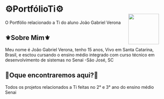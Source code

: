 
# ⚙️PortfólioTi⚙️
O Portfólio relacionado a Ti do aluno João Gabriel Verona
<img align="right" width="100px" style="margin-top:-20px" src="https://i.imgur.com/8yDEYRy.gif">

## ⚜️Sobre Mim⚜️


Meu nome é João Gabriel Verona, tenho 15 anos, Vivo em Santa Catarina, Brasil, e esctou cursando o ensino médio integrado com curso técnico em desenvolvimento de sistemas no Senai -São José, SC

## 📝Oque encontraremos aqui?📝
Todos os projetos relacionados a Ti feitas no 2° e 3° ano do ensino médio Senai
